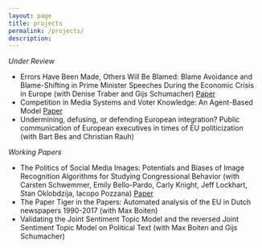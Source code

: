 ```yaml
---
layout: page
title: projects
permalink: /projects/
description:
---
```



*Under Review*

- Errors Have Been Made, Others Will Be Blamed: Blame Avoidance and Blame-Shifting in Prime Minister Speeches During the Economic Crisis in Europe (with Denise Traber and Gijs Schumacher) [Paper](https://osf.io/kg6qs/)
- Competition in Media Systems and Voter Knowledge: An Agent-Based Model [Paper](https://osf.io/u7wbr/)
- Undermining, defusing, or defending European integration? Public communication of European executives in times of EU politicization (with Bart Bes and Christian Rauh)

*Working Papers*
- The Politics of Social Media Images: Potentials and Biases of Image Recognition Algorithms for Studying Congressional Behavior (with Carsten Schwemmer, Emily Bello-Pardo, Carly Knight, Jeff Lockhart, Stan Oklobdzija, Iacopo Pozzana) [Paper](https://osf.io/preprints/socarxiv/as25q/)
- The Paper Tiger in the Papers: Automated analysis of the EU in Dutch newspapers 1990-2017 (with Max Boiten)
- Validating the Joint Sentiment Topic Model and the reversed Joint Sentiment Topic Model on Political Text (with Max Boiten and Gijs Schumacher)

